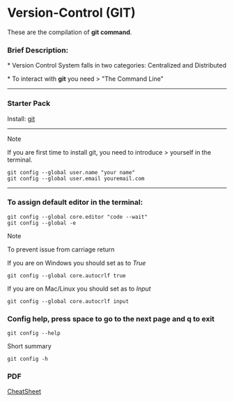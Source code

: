 # Version-Control (GIT)

<p>These are the compilation of <strong>git command</strong>. </p>

<h3>Brief Description:</h3>
<p>* Version Control System falls in two categories: Centralized and Distributed</p>
<p>* To interact with <strong>git</strong> you need > "The Command Line"</p>

<hr>

### Starter Pack
 
 Install: [git](https://git-scm.com/)

<hr>

> [!Note]
> If you are first time to install git, you need to introduce > yourself in the terminal.

```git
git config --global user.name "your name"
git config --global user.email youremail.com
```
<hr>

### To assign default editor in the terminal: 

```git
git config --global core.editor "code --wait"
git config --global -e
```

> [!Note]
> To prevent issue from carriage return 

If you are on Windows you should set as to *True*
```git
git config --global core.autocrlf true
```
If you are on Mac/Linux you should set as to *Input*
```git
git config --global core.autocrlf input
```

### Config help, press space to go to the next page and q to exit
```git
git config --help
```
Short summary
```git
git config -h 
```



### PDF
[CheatSheet](https://cdn.codewithmosh.com/image/upload/v1702943977/cheat-sheets/git.pdf)
